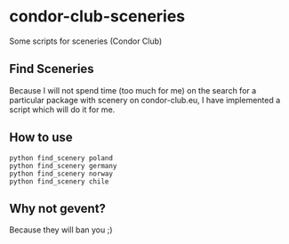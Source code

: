 # condor-club-sceneries
Some scripts for sceneries (Condor Club)

## Find Sceneries
Because I will not spend time (too much for me) on the search for a particular package with scenery on condor-club.eu, I have implemented a script which will do it for me.

## How to use
    python find_scenery poland
    python find_scenery germany
    python find_scenery norway
    python find_scenery chile

## Why not gevent?
Because they will ban you ;)
